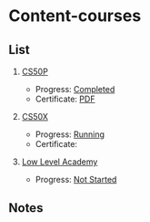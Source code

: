 # Content-courses

## List

1. [CS50P](content-cs50p.md)
	- Progress: [Completed](https://cs50.me/cs50p)
	- Certificate: [PDF](CS50P.pdf)

2. [CS50X](content-cs50.md)
	- Progress: [Running](https://cs50.me/cs50x)
	- Certificate: 

3. [Low Level Academy]()
	- Progress: [Not Started]()

## Notes

